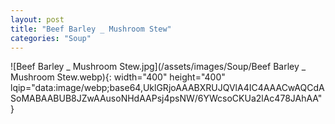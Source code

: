 ```yaml
---
layout: post
title: "Beef Barley _ Mushroom Stew"
categories: "Soup"
---
```

![Beef Barley _ Mushroom Stew.jpg](/assets/images/Soup/Beef Barley _ Mushroom Stew.webp){: width="400" height="400" lqip="data:image/webp;base64,UklGRjoAAABXRUJQVlA4IC4AAACwAQCdASoMABAABUB8JZwAAusoNHdAAPsj4psNW/6YWcsoCKUa2lAc478JAhAA"}

